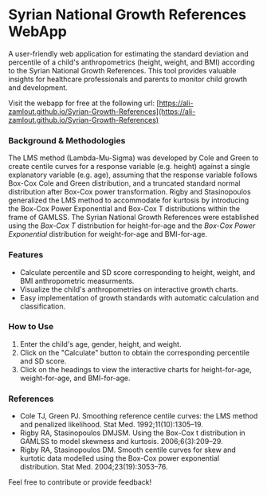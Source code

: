 # Syrian National Growth References WebApp
A user-friendly web application for estimating the standard deviation and percentile of a child's anthropometrics (height, weight, and BMI) according to the Syrian National Growth References. This tool provides valuable insights for healthcare professionals and parents to monitor child growth and development.  

Visit the webapp for free at the following url: [https://ali-zamlout.github.io/Syrian-Growth-References](https://ali-zamlout.github.io/Syrian-Growth-References)  

  
### Background & Methodologies
The LMS method (Lambda-Mu-Sigma) was developed by Cole and Green to create centile curves for a response variable (e.g. height) against a single explanatory variable (e.g. age), assuming that the response variable follows Box-Cox Cole and Green distribution, and a truncated standard normal distribution after Box-Cox power transformation. Rigby and Stasinopoulos generalized the LMS method to accommodate for kurtosis by introducing the Box-Cox Power Exponential and Box-Cox T distributions within the frame of GAMLSS. The Syrian National Growth References were established using the _Box-Cox T_ distribution for height-for-age and the _Box-Cox Power Exponential_ distribution for weight-for-age and BMI-for-age.  

  
### Features
- Calculate percentile and SD score corresponding to height, weight, and BMI anthropometric measurments.
- Visualize the child's anthropometries on interactive growth charts.
- Easy implementation of growth standards with automatic calculation and classification.

  
### How to Use
1. Enter the child's age, gender, height, and weight.
2. Click on the "Calculate" button to obtain the corresponding percentile and SD score.
3. Click on the headings to view the interactive charts for height-for-age, weight-for-age, and BMI-for-age.

  
### References
- Cole TJ, Green PJ. Smoothing reference centile curves: the LMS method and penalized likelihood. Stat Med. 1992;11(10):1305–19.
- Rigby RA, Stasinopoulos DMJSM. Using the Box-Cox t distribution in GAMLSS to model skewness and kurtosis. 2006;6(3):209–29.
- Rigby RA, Stasinopoulos DM. Smooth centile curves for skew and kurtotic data modelled using the Box-Cox power exponential distribution. Stat Med. 2004;23(19):3053–76.

  


  
  
Feel free to contribute or provide feedback!

